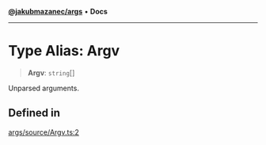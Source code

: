 [**@jakubmazanec/args**](../README.md) • **Docs**

---

# Type Alias: Argv

> **Argv**: `string`[]

Unparsed arguments.

## Defined in

[args/source/Argv.ts:2](https://github.com/jakubmazanec/tools/blob/1c4f0471e4ca7ee64c14124101a8ac795175e9bf/packages/args/source/Argv.ts#L2)
